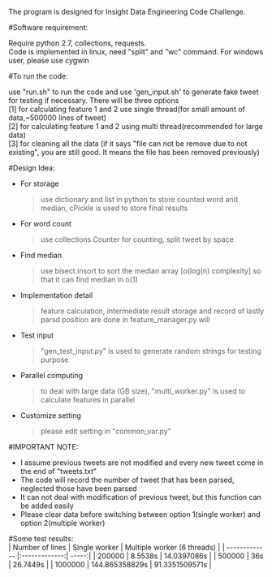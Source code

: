 The program is designed for Insight Data Engineering Code Challenge. <br />

#Software requirement: <br />

Require python 2.7, collections, requests. <br />
Code is implemented in linux, need "split" and "wc" command. For windows user, please use cygwin <br />

#To run the code: <br />

use "run.sh" to run the code and use 'gen_input.sh' to generate fake tweet for testing if necessary. There will be three options <br />
[1] for calculating feature 1 and 2 use single thread(for small amount of data,~500000 lines of tweet) <br />
[2] for calculating feature 1 and 2 using multi thread(recommended for large data) <br />
[3] for cleaning all the data (if it says "file can not be remove due to not existing", you are still good. It means the file has been removed previously) <br />

#Design Idea: <br />

- For storage <br />
    > use dictionary and list in python to store counted word and median, cPickle is used to store final results
- For word count <br />
    > use collections.Counter for counting, split tweet by space
- Find median <br />
    > use bisect.insort to sort the median array [o(log(n) complexity] so that it can find median in o(1)
- Implementation detail <br />
    > feature calculation, intermediate result storage and record of lastly parsd position are done in feature_manager.py will<br />
- Test input <br />
    > "gen_test_input.py" is used to generate random strings for testing purpose <br />
- Parallel computing <br />
    > to deal with large data (GB size), "multi_worker.py" is used to calculate features in parallel <br />
- Customize setting <br />
    > please edit setting in "common_var.py" <br />

#IMPORTANT NOTE: <br />

- I assume previous tweets are not modified and every new tweet come in the end of "tweets.txt" <br />
- The code will record the number of tweet that has been parsed, neglected those have been parsed <br />
- It can not deal with modification of previous tweet, but this function can be added easily <br />
- Please clear data before switching between option 1(single worker) and option 2(multiple worker) <br />

#Some test results: <br />
| Number of lines        | Single worker           | Multiple worker (6 threads)  |
| ------------- |:-------------:| -----:|
| 200000      | 8.5538s | 14.0397086s |
| 500000      | 36s      |   26.7449s |
| 1000000 | 144.865358829s      |    91.3351509571s |

